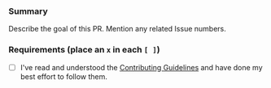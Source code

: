###  Summary

Describe the goal of this PR. Mention any related Issue numbers.

### Requirements (place an `x` in each `[ ]`)

* [ ] I've read and understood the [Contributing Guidelines](./contributing.md) and have done my best effort to follow them.